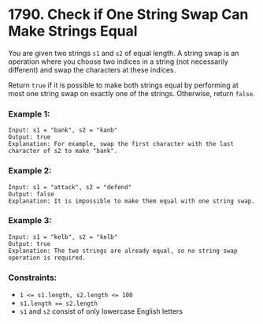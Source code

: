 # 1790. Check if One String Swap Can Make Strings Equal

You are given two strings `s1` and `s2` of equal length. A string swap is an operation where you choose two indices in a string (not necessarily different) and swap the characters at these indices.

Return `true` if it is possible to make both strings equal by performing at most one string swap on exactly one of the strings. Otherwise, return `false`.

### Example 1:

```
Input: s1 = "bank", s2 = "kanb"
Output: true
Explanation: For example, swap the first character with the last character of s2 to make "bank".
```

### Example 2:

```
Input: s1 = "attack", s2 = "defend"
Output: false
Explanation: It is impossible to make them equal with one string swap.
```

### Example 3:

```
Input: s1 = "kelb", s2 = "kelb"
Output: true
Explanation: The two strings are already equal, so no string swap operation is required.
```

### Constraints:

- `1 <= s1.length, s2.length <= 100`
- `s1.length == s2.length`
- `s1` and `s2` consist of only lowercase English letters
